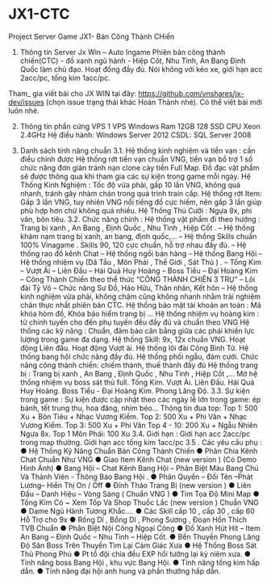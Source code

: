 # JX1-CTC
Project Server Game JX1- Bản Công Thành CHiến
1. Thông tin Server Jx Win – Auto Ingame
Phiên bản công thành chiến(CTC) - đồ xanh ngũ hành - Hiệp Cốt, Nhu Tình, An Bang Định Quốc làm chủ đạo. Hoạt đồng đầy đủ. Nói không với kéo xe, giới hạn acc 2acc/pc, tống kim 1acc/pc.

Tham_ gia viết bài cho JX WIN tại đây: https://github.com/vnshares/jx-dev/issues (chọn issue trạng thái khác Hoàn Thành nhé). Có thể viết bài mới luôn nhé.

2. Thông tin phần cứng VPS
1 VPS Windows Ram 12GB 128 SSD CPU Xeon 2.4GHz
Hệ điều hành: Windows Server 2012
CSDL: SQL Server 2008

3. Danh sách tính năng chuẩn
3.1. Hệ thống kinh nghiệm và tiền vạn : cần điều chỉnh được
Hệ thống rớt tiền vạn chuẩn VNG, tiền vạn bổ trợ 1 số chức năng đơn giản tránh nạn clone cày tiền Full Map. Đồ đạc vật phẩm sẽ được thông qua khi tham gia các sự kiện trong game mỗi ngày.
Hệ Thống Kinh Nghiệm : Tốc độ vừa phải, gấp 10 lần VNG, không quá nhanh, tránh gây nhàm chán trong quá trình train cấp.
Hệ thổng rớt Item: Gấp 3 lần VNG, tuy nhiên VNG nổi tiếng đồ cực hiếm, nên gấp 3 lần giúp phù hợp hơn chứ không quá nhiều.
Hệ Thống Thú Cưỡi : Ngựa 8x, phi vân, bôn tiêu.
3.2. Chức năng chính :
Hệ thống vật phẩm đi theo hướng : Trang bị xanh , An Bang , Định Quốc , Nhu Tình , Hiệp Cốt .
– Hệ thống khảm nạm trang bị xanh, an bang, định quốc,...
– Hệ thống Skills chuẩn 100% Vinagame . Skills 90, 120 cực chuẩn, hỗ trợ nhau đầy đủ.
– Hệ thống rao đồ kênh Chat
– Hệ thống ngồi bán hàng
– Hệ thống Bang Hội
– Hệ thống nhiệm vụ (Dã Tẩu , Môn Phái , Thế Giới , Sát Thủ ) .
– Tống Kim
– Vượt Ải
– Liên Đấu
– Hái Quả Huy Hoàng
– Boss Tiểu – Đại Hoàng Kim
– Công Thành Chiến theo thể thức “CÔNG THÀNH CHIÊN 3 TRỤ”
– Lôi đài Tỷ Võ
– Chức năng Sư Đồ, Hảo Hữu, Thân nhân, Kết hôn
– Hệ thống kinh nghiệm vừa phải, không chậm cũng không nhanh nhằm trải nghiệm chân thực nhất phiên bản CTC.
Hệ thống bảo mật tài khoản an toàn : Mã khóa hòm đồ, Khóa bảo hiểm trang bị ...
Hệ thống nhiệm vụ hoàng kim : từ chính tuyến cho đến phụ tuyến đều đầy đủ và chuẩn theo VNG
Hệ thống các kỹ năng : Chuẩn, đảm bảo cân bằng giữa các phái khiến lực lượng trong game đa dạng.
Hệ thống Skill: 9x, 12x chuẩn VNG.
Hoạt động Liên đấu.
Hoạt động Vượt ải.
Hệ thống lôi đài Công Bình Tử.
Hệ thống bang hội chức năng đầy đủ.
Hệ thống phối ngẫu, đám cưới.
Chức năng công thành chiến: chiếm thành, thuế thành đầy đủ
Hệ thống trang bị : Trang bị xanh , An Bang , Định Quốc , Nhu Tình , Hiệp Cốt ,...
Mở hệ thống nhiệm vụ boss sát thủ full.
Tống Kim.
Vượt Ải.
Liên Đấu.
Hái Quả Huy Hoàng.
Boss Tiểu - Đại Hoàng Kim.
Phong Lăng Độ.
3.3. Sự kiện trong game :
Sự kiện được cập nhật theo các ngày lễ lớn trong game: ép bánh, tết trung thu, hoa đăng, nhím béo...
Thông tin đua top:
Top 1: 500 Xu + Bôn Tiêu + Nhạc Vương Kiếm.
Top 2: 500 Xu + Phi Vân + Nhạc Vương Kiếm.
Top 3: 500 Xu + Phi Vân
Top 4 - 10: 200 Xu + Ngẫu Nhiên Ngựa 8x.
Top 1 Môn Phái: 100 Xu
3.4. Giới hạn :
Giới hạn acc 2acc/pc trong map thường.
Giới hạn acc tống kim 1acc/pc
3.5 . Các yêu cầu phụ :
● Hệ Thống Kỹ Năng Chuẩn Bản Công Thành Chiến
● Phân Chia Kênh Chat Chuẩn Như VNG
● Giao Item Kênh Chat (new version ) (Có Demo Hình Ảnh)
● Bang Hội – Chat Kênh Bang Hội – Phân Biệt Màu Bang Chủ Và Thành Viên - Thông Báo Bang Hội .
● Phân Quyền – Đổi Tên –Phát Lương– Hiển Thị On / Off
● Đính Tháo Trang Bị (new version )
● Liên Đấu – Danh Hiệu – Vòng Sáng ( Chuẩn VNG )
● Tìm Tọa Độ Mini Map
● Tống Kim Có ~ Xem Tốp Và Shop Thuốc Lắc (new version ) Chuẩn VNG
● Dame Ngũ Hành Tương Khắc….
● Các Skill cấp 10 , cấp 30 , cấp 60 Hỗ Trợ cho 9x
● Rồng Dí , Bổng Dí , Phong Sương , Đoạn Hồn Thích TVB Chuẩn
● Phân Biệt Nội Công Ngoại Công
● Đồ Xanh Hút Hít – Item An Bang – Định Quốc – Nhu Tình – Hiệp Cốt.
● Bến Thuyền Phong Lăng Độ Săn Boss Trên Thuyền Tìm Lại Cảm Giác Xưa
● Hệ Thống Boss Sát Thủ Phong Phú
● Pt tổ đội chia đều EXP hổi tưởng lại kỷ niêm xưa.
● Tính năng boss Bang Hội , khu vực Bang Hội.
● Tính năng tống kim hấp dẫn.
● Tính năng đại hội anh hung và phần thưởng hấp dẫn.
